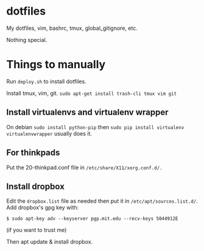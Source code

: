 dotfiles
========

My dotfiles, vim, bashrc, tmux, global_gitignore, etc.

Nothing special.

# Things to manually

Run `deploy.sh` to install dotfiles.

Install tmux, vim, git.
`sudo apt-get install trash-cli tmux vim git`

## Install virtualenvs and virtualenv wrapper

On debian `sudo install python-pip` then `sudo pip install virtualenv
virtualenvwrapper` usually does it.

## For thinkpads

Put the 20-thinkpad.conf file in `/etc/share/X11/xorg.conf.d/.`


## Install dropbox

Edit the `dropbox.list` file as needed then put it in
`/etc/apt/sources.list.d/`. Add dropbox's gpg key with:

```
$ sudo apt-key adv --keyserver pgp.mit.edu --recv-keys 5044912E
```

(if you want to trust me)

Then apt update & install dropbox.

